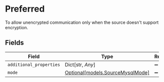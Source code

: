 # Preferred

To allow unencrypted communication only when the source doesn't support encryption.


## Fields

| Field                                                            | Type                                                             | Required                                                         | Description                                                      |
| ---------------------------------------------------------------- | ---------------------------------------------------------------- | ---------------------------------------------------------------- | ---------------------------------------------------------------- |
| `additional_properties`                                          | Dict[str, *Any*]                                                 | :heavy_minus_sign:                                               | N/A                                                              |
| `mode`                                                           | [Optional[models.SourceMysqlMode]](../models/sourcemysqlmode.md) | :heavy_minus_sign:                                               | N/A                                                              |